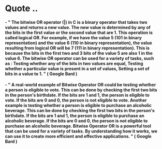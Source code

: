 # Quote ..

#### - " The bitwise OR operator (|) in C is a binary operator that takes two values and returns a new value. The new value is determined by any of the bits in the first value or the second value that are 1. This operation is called logical OR. For example, if we have the value 5 (101 in binary representation) and the value 6 (110 in binary representation), the value resulting from logical OR will be 7 (111 in binary representation). This is because the bits in the first two and 3 bits of the value 5 are also 1 in the value 6. The bitwise OR operator can be used for a variety of tasks, such as : Testing whether any of the bits in two values are equal, Testing whether a particular value is present in a set of values, Setting a set of bits in a value to 1. " ( Google Bard )

#### - " A real-world example of Bitwise Operator OR could be testing whether a person is eligible to vote. This can be done by checking the first two bits in the person's birthdate. If the bits are 1 and 1, the person is eligible to vote. If the bits are 0 and 0, the person is not eligible to vote. Another example is testing whether a person is eligible to purchase an alcoholic beverage. This can be done by checking the first two bits in the person's birthdate. If the bits are 1 and 1, the person is eligible to purchase an alcoholic beverage. If the bits are 0 and 0, the person is not eligible to purchase an alcoholic beverage. Bitwise Operator OR is a powerful tool that can be used for a variety of tasks. By understanding how it works, we can use it to create more efficient and effective applications. " ( Google Bard )
